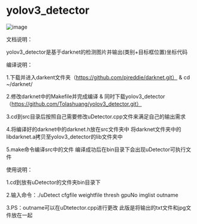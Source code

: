 # yolov3_detector


![image](https://github.com/Tolashuang/yolov3_detector/blob/master/caea91fd-e457bf7b.jpg)

文档说明：

yolov3_detector是基于darknet的检测图片并输出(类别+目标框位置)坐标代码

编译说明：

1.下载并进入darkent文件夹（https://github.com/pjreddie/darknet.git） & cd ~/darknet/

2.修改darknet中的Makefile并完成编译 & 同时下载yolov3_detector（https://github.com/Tolashuang/yolov3_detector.git）

3.cd到src目录后按照自己需要修改uDetector.cpp文件来满足自己的输出需求

4.将编译好的darknet中的darknet.h放在src文件夹中 将darknet文件夹中的libdarknet.a拷贝至yolov3_detector的lib文件夹中

5.make命令编译src中的文件 编译成功后在bin目录下会出现uDetector可执行文件

使用说明：

1.cd到放有uDetector的文件夹bin目录下

2.输入命令：./uDetect cfgfile weightfile thresh gpuNo imglist outname 

3.PS：outname可以在uDtetector.cpp进行更改 此版是将输出的txt文件和jpg文件放在一起

